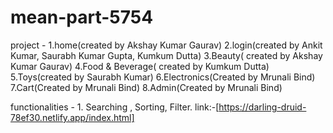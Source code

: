 # mean-part-5754

project - 1.home(created by Akshay Kumar Gaurav)
          2.login(created by Ankit Kumar, Saurabh Kumar Gupta, Kumkum Dutta)
          3.Beauty( created by Akshay Kumar Gaurav)
          4.Food & Beverage( created by Kumkum Dutta)
          5.Toys(created by Saurabh Kumar)
          6.Electronics(Created by Mrunali Bind)
          7.Cart(Created by Mrunali Bind)
          8.Admin(Created by Mrunali Bind)
          
functionalities - 1. Searching , Sorting, Filter.
link:-[https://darling-druid-78ef30.netlify.app/index.html]
